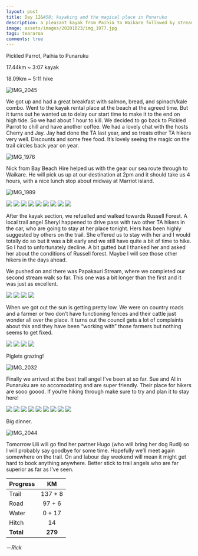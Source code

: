 ```yaml
---
layout: post
title: Day 12&#58; kayaking and the magical place in Punaruku
description: a pleasant kayak from Paihia to Waikare followed by stream walk number two and a fantastic trail angel
image: assets/images/20201023/img_1977.jpg
tags: teararoa
comments: true
---
```


Pickled Parrot, Paihia to Punaruku

17.44km ~ 3:07 kayak

18.09km ~ 5:11 hike

![IMG_2045](/assets/images/20201023/img_2045.jpg)

We got up and had a great breakfast with salmon, bread, and spinach/kale combo. Went to the kayak rental place at the beach at the agreed time. But it turns out he wanted us to delay our start time to make it to the end on high tide. So we had about 1 hour to kill. We decided to go back to Pickled Parrot to chill and have another coffee. We had a lovely chat with the hosts Cherry and Jay. Jay had done the TA last year, and so treats other TA hikers very well. Discounts and some free food. It’s lovely seeing the magic on the trail circles back year on year.

![IMG_1976](/assets/images/20201023/img_1976.jpg)

Nick from Bay Beach Hire helped us with the gear our sea route through to Waikare. He will pick us up at our destination at 2pm and it should take us 4 hours, with a nice lunch stop about midway at Marriot island.

![IMG_1989](/assets/images/20201023/img_1989.jpg)

<div class="gallery" data-columns="3">
  <img src="/assets/images/20201023/img_1977.jpg">
  <img src="/assets/images/20201023/img_1979.jpg">
  <img src="/assets/images/20201023/img_1984.jpg">
  <img src="/assets/images/20201023/img_1987.jpg">
  <img src="/assets/images/20201023/img_1988.jpg">
  <img src="/assets/images/20201023/img_1993.jpg">
  <img src="/assets/images/20201023/img_1995.jpg">
  <img src="/assets/images/20201023/img_1997.jpg">
  <img src="/assets/images/20201023/img_2002.jpg">
</div>

After the kayak section, we refuelled and walked towards Russell Forest. A local trail angel Sheryl happened to drive pass with two other TA hikers in the car, who are going to stay at her place tonight. Hers has been highly suggested by others on the trail. She offered us to stay with her and  I would totally do so but it was a bit early and we still have quite a bit of time to hike. So I had to unfortunately decline. A bit gutted but I thanked her and asked her about the conditions of Russell forest. Maybe I will see those other hikers in the days ahead.

We pushed on and there was Papakauri Stream, where we completed our second stream walk so far. This one was a bit longer than the first and it was just as excellent.

<div class="gallery" data-columns="2">
  <img src="/assets/images/20201023/img_2013.jpg">
  <img src="/assets/images/20201023/img_2015.jpg">
  <img src="/assets/images/20201023/img_2017.jpg">
  <img src="/assets/images/20201023/img_2021.jpg">
</div>

When we got out the sun is getting pretty low. We were on country roads and a farmer or two don’t have functioning fences and their cattle just wonder all over the place. It turns out the council gets a lot of complaints about this and they have been “working with” those farmers but nothing seems to get fixed.

<div class="gallery" data-columns="2">
  <img src="/assets/images/20201023/img_2024.jpg">
  <img src="/assets/images/20201023/img_2026.jpg">
  <img src="/assets/images/20201023/img_2028.jpg">
  <img src="/assets/images/20201023/img_2030.jpg">
</div>

Piglets grazing!

![IMG_2032](/assets/images/20201023/img_2032.jpg)

Finally we arrived at the best trail angel I’ve been at so far. Sue and Al in Punaruku are so accomodating and are super friendly. Their place for hikers are sooo goood. If you’re hiking through make sure to try and plan it to stay here!

<div class="gallery" data-columns="3">
  <img src="/assets/images/20201023/img_2033.jpg">
  <img src="/assets/images/20201023/img_2034.jpg">
  <img src="/assets/images/20201023/img_2035.jpg">
  <img src="/assets/images/20201023/img_2036.jpg">
  <img src="/assets/images/20201023/img_2037.jpg">
  <img src="/assets/images/20201023/img_2038.jpg">
  <img src="/assets/images/20201023/img_2039.jpg">
  <img src="/assets/images/20201023/img_2040.jpg">
  <img src="/assets/images/20201023/img_2041.jpg">
</div>

Big dinner.

![IMG_2044](/assets/images/20201023/img_2044.jpg)

Tomorrow Lili will go find her partner Hugo (who will bring her dog Rudi) so I will probably say goodbye for some time. Hopefully we’ll meet again somewhere on the trail. On and labour day weekend will mean it might get hard to book anything anywhere. Better stick to trail angels who are far superior as far as I’ve seen.

| Progress | KM  |
| ---- |:----:|
| Trail | 137 + 8 |
| Road | 97 + 6 |
| Water | 0 + 17 |
| Hitch | 14 |
| **Total** | **279** |

－_Rick_